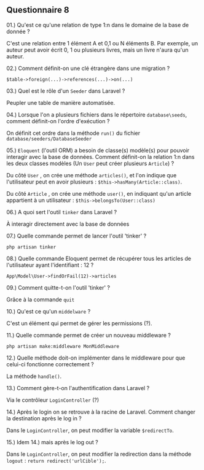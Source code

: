 Questionnaire 8
---------------

01.) Qu'est ce qu'une relation de type 1:n dans le domaine de la base de donnée ?

C'est une relation entre 1 élément A et 0,1 ou N éléments B. Par exemple, un auteur peut avoir écrit 0, 1 ou plusieurs livres, mais un livre n'aura qu'un auteur.

02.) Comment définit-on une clé étrangère dans une migration ?

`$table->foreign(...)->references(...)->on(...)`

03.) Quel est le rôle d'un ``Seeder`` dans Laravel ?

Peupler une table de manière automatisée.

04.) Lorsque l'on a plusieurs fichiers dans le répertoire ``database\seeds``, comment définit-on 
	 l'ordre d'exécution ?

On définit cet ordre dans la méthode `run()` du fichier `database/seeders/DatabaseSeeder`

05.) ``Eloquent`` (l'outil ORM) a besoin de classe(s) modèle(s) pour pouvoir interagir avec la base 
		de données.
		Comment définit-on la relation 1:n dans les deux classes modèles (Un ``User`` peut créer 
		plusieurs ``Article``) ?

Du côté `User` , on crée une méthode `articles()`, et l'on indique que l'utilisateur peut en avoir plusieurs : `$this->hasMany(Article::class)`.

Du côté `Article` , on crée une méthode `user()`, en indiquant qu'un article appartient à un utilisateur : `$this->belongsTo(User::class)`

06.) A quoi sert l'outil ``tinker`` dans Laravel ?

À interagir directement avec la base de données

07.) Quelle commande permet de lancer l'outil 'tinker' ?

`php artisan tinker`

08.) Quelle commande Eloquent permet de récupérer tous les articles de l'utilisateur ayant
		l'identifiant : 12 ?

`App\Model\User->findOrFail(12)->articles`

09.) Comment quitte-t-on l'outil 'tinker' ?

Grâce à la commande `quit`

10.) Qu'est ce qu'un ``middelware`` ?

C'est un élément qui permet de gérer les permissions (?).

11.) Quelle commande permet de créer un nouveau middleware ?

`php artisan make:middleware MonMiddleware`

12.) Quelle méthode doit-on implémenter dans le middleware pour que celui-ci fonctionne 
	    correctement ?

La méthode `handle()`.

13.) Comment gère-t-on l'authentification dans Laravel ?

Via le contrôleur `LoginController` (?) 

14.) Après le login on se retrouve à la racine de Laravel. Comment changer la destination après le log in ?

Dans le `LoginController`, on peut modifier la variable `$redirectTo`.

15.) Idem 14.) mais après le log out ?

Dans le `LoginController`, on peut modifier la redirection dans la méthode `logout` : `return redirect('urlCible');`. 